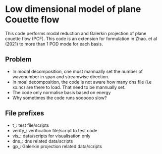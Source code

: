# Low dimensional model of plane Couette flow

This code performs modal reduction and Galerkin projection of plane couette flow (PCF). This code is an extension for formulation in Zhao. et al (2021) to more than 1 POD mode for each basis. 

## Problem
 - In modal decomposition, one must mannually set the number of wavenumber in span and streamwise direction.
 - In moal decomposition, the code is not aware how many dns file (i.e xx.nc) are there to load. That need to be mannually set.
 - The code only normalise basis based on energy
 - Why sometimes the code runs soooooo slow?

## File prefixes
- t_: test file/scripts
- verify_: verification file/script to test code
- vis_: data/scripts for visualisation only
- dns_: dns related data/scripts
- gp_: Galerkin projection related data/scripts
